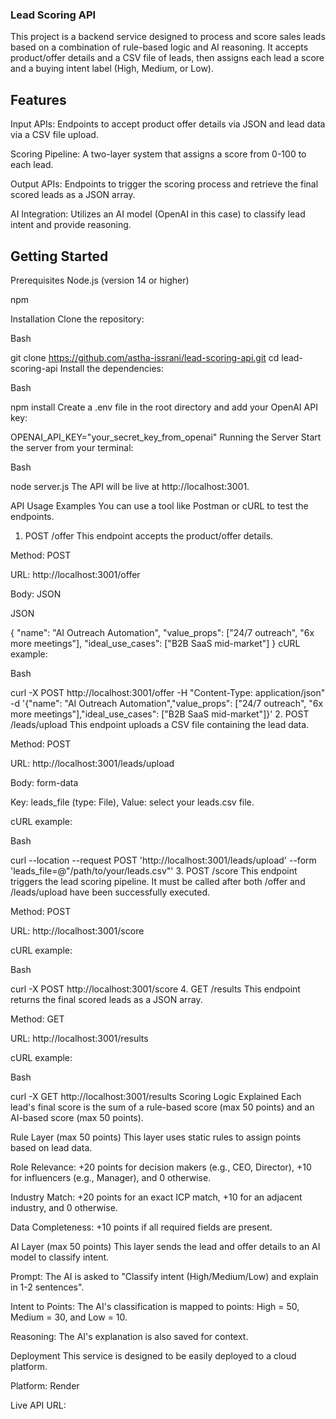 ### Lead Scoring API
This project is a backend service designed to process and score sales leads based on a combination of rule-based logic and AI reasoning. It accepts product/offer details and a CSV file of leads, then assigns each lead a score and a buying intent label (High, Medium, or Low).

## Features
Input APIs: Endpoints to accept product offer details via JSON and lead data via a CSV file upload.

Scoring Pipeline: A two-layer system that assigns a score from 0-100 to each lead.

Output APIs: Endpoints to trigger the scoring process and retrieve the final scored leads as a JSON array.

AI Integration: Utilizes an AI model (OpenAI in this case) to classify lead intent and provide reasoning.

## Getting Started
Prerequisites
Node.js (version 14 or higher)

npm

Installation
Clone the repository:

Bash

git clone https://github.com/astha-issrani/lead-scoring-api.git
cd lead-scoring-api
Install the dependencies:

Bash

npm install
Create a .env file in the root directory and add your OpenAI API key:

OPENAI_API_KEY="your_secret_key_from_openai"
Running the Server
Start the server from your terminal:

Bash

node server.js
The API will be live at http://localhost:3001.

API Usage Examples
You can use a tool like Postman or cURL to test the endpoints.

1. POST /offer
This endpoint accepts the product/offer details.

Method: POST

URL: http://localhost:3001/offer

Body: JSON

JSON

{
  "name": "AI Outreach Automation",
  "value_props": ["24/7 outreach", "6x more meetings"],
  "ideal_use_cases": ["B2B SaaS mid-market"]
}
cURL example:

Bash

curl -X POST http://localhost:3001/offer -H "Content-Type: application/json" -d '{"name": "AI Outreach Automation","value_props": ["24/7 outreach", "6x more meetings"],"ideal_use_cases": ["B2B SaaS mid-market"]}'
2. POST /leads/upload
This endpoint uploads a CSV file containing the lead data.

Method: POST

URL: http://localhost:3001/leads/upload

Body: form-data

Key: leads_file (type: File), Value: select your leads.csv file.

cURL example:

Bash

curl --location --request POST 'http://localhost:3001/leads/upload' --form 'leads_file=@"/path/to/your/leads.csv"'
3. POST /score
This endpoint triggers the lead scoring pipeline. It must be called after both /offer and /leads/upload have been successfully executed.

Method: POST

URL: http://localhost:3001/score

cURL example:

Bash

curl -X POST http://localhost:3001/score
4. GET /results
This endpoint returns the final scored leads as a JSON array.

Method: GET

URL: http://localhost:3001/results

cURL example:

Bash

curl -X GET http://localhost:3001/results
Scoring Logic Explained
Each lead's final score is the sum of a rule-based score (max 50 points) and an AI-based score (max 50 points).

Rule Layer (max 50 points)
This layer uses static rules to assign points based on lead data.

Role Relevance: +20 points for decision makers (e.g., CEO, Director), +10 for influencers (e.g., Manager), and 0 otherwise.

Industry Match: +20 points for an exact ICP match, +10 for an adjacent industry, and 0 otherwise.

Data Completeness: +10 points if all required fields are present.

AI Layer (max 50 points)
This layer sends the lead and offer details to an AI model to classify intent.

Prompt: The AI is asked to "Classify intent (High/Medium/Low) and explain in 1-2 sentences".

Intent to Points: The AI's classification is mapped to points: High = 50, Medium = 30, and Low = 10.

Reasoning: The AI's explanation is also saved for context.

Deployment
This service is designed to be easily deployed to a cloud platform.

Platform: Render

Live API URL:
